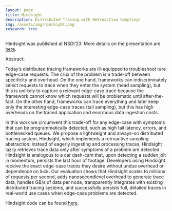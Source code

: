 ```yaml
---
layout: page
title: Hindsight
description: Distributed Tracing with Retroactive Sampling!
img: /assets/img/hindsight.png
research: true
---
```


Hindsight was published at NSDI’23. More details on the presentation are [here](https://www.usenix.org/conference/nsdi23/presentation/zhang-lei).

Abstract:

Today’s distributed tracing frameworks are ill-equipped to troubleshoot rare edge-case requests. The crux of the problem is a trade-off between specificity and overhead. On the one hand, frameworks can indiscriminately select requests to trace when they enter the system (head sampling), but this is unlikely to capture a relevant edge-case trace because the framework cannot know which requests will be problematic until after-the-fact. On the other hand, frameworks can trace everything and later keep only the interesting edge-case traces (tail sampling), but this has high overheads on the traced application and enormous data ingestion costs.

In this work we circumvent this trade-off for any edge-case with symptoms that can be programmatically detected, such as high tail latency, errors, and bottlenecked queues. We propose a lightweight and always-on distributed tracing system, Hindsight, which implements a retroactive sampling abstraction: instead of eagerly ingesting and processing traces, Hindsight lazily retrieves trace data only after symptoms of a problem are detected. Hindsight is analogous to a car dash-cam that, upon detecting a sudden jolt in momentum, persists the last hour of footage. Developers using Hindsight receive the exact edge-case traces they desire without undue overhead or dependence on luck. Our evaluation shows that Hindsight scales to millions of requests per second, adds nanosecondlevel overhead to generate trace data, handles GB/s of data per node, transparently integrates with existing distributed tracing systems, and successfully persists full, detailed traces in real-world use cases when edge-case problems are detected.

Hindsight code can be found [here](https://gitlab.mpi-sws.org/cld/tracing/hindsight).

